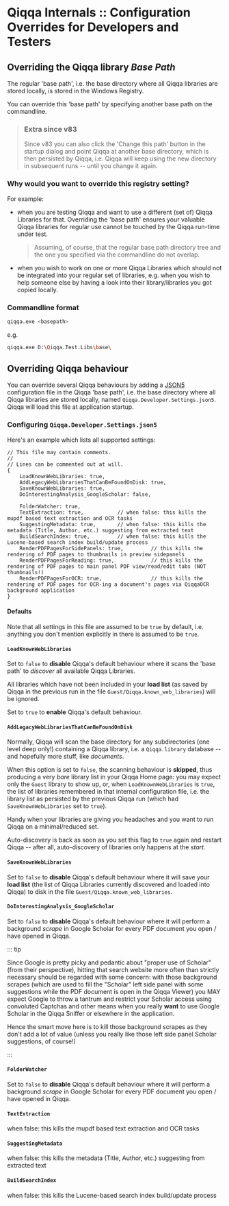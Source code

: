 # Qiqqa Internals :: Configuration Overrides for Developers and Testers

## Overriding the Qiqqa library *Base Path*

The regular 'base path', i.e. the base directory where all Qiqqa libraries are stored locally, is stored in the Windows Registry.

You can override this 'base path' by specifying another base path on the commandline.

 > 
 > ### Extra since v83
 > 
 > Since v83 you can also click the 'Change this path' button in the startup dialog and point Qiqqa at another base directory,
 > which is then persisted by Qiqqa, i.e. Qiqqa will keep using the new directory in subsequent runs -- until you change it again.

### Why would you want to override this registry setting?

For example:

* when you are testing Qiqqa and want to use a different (set of) Qiqqa Libraries for that. Overriding the 'base path' ensures your valuable Qiqqa libraries for regular use cannot be touched by the Qiqqa run-time under test.
  
   > 
   > Assuming, of course, that the regular base path directory tree and the one you specified via the commandline do not overlap.

* when you wish to work on one or more Qiqqa Libraries which should not be integrated into your regular set of libraries, e.g. when you wish to help someone else by having a look into their library/libraries you got copied locally.

### Commandline format

````sh
qiqqa.exe <basepath>
````

e.g.

````sh
qiqqa.exe D:\Qiqqa.Test.Libs\base\
````

## Overriding Qiqqa behaviour

You can override several Qiqqa behaviours by adding a [JSON5](https://json5.org/) configuration file in the Qiqqa 'base path', i.e. the base directory where all Qiqqa libraries are stored locally, named `Qiqqa.Developer.Settings.json5`. Qiqqa will load this file at application startup.

### Configuring `Qiqqa.Developer.Settings.json5`

Here's an example which lists all supported settings:

````json5
// This file may contain comments.
//
// Lines can be commented out at will.
{
	LoadKnownWebLibraries: true,
	AddLegacyWebLibrariesThatCanBeFoundOnDisk: true,
	SaveKnownWebLibraries: true,
	DoInterestingAnalysis_GoogleScholar: false,

	FolderWatcher: true,
	TextExtraction: true,           // when false: this kills the mupdf based text extraction and OCR tasks
	SuggestingMetadata: true,       // when false: this kills the metadata (Title, Author, etc.) suggesting from extracted text
	BuildSearchIndex: true,         // when false: this kills the Lucene-based search index build/update process
	RenderPDFPagesForSidePanels: true,         // this kills the rendering of PDF pages to thumbnails in preview sidepanels
	RenderPDFPagesForReading: true,            // this kills the rendering of PDF pages to main panel PDF view/read/edit tabs (NOT thumbnails!)
	RenderPDFPagesForOCR: true,                // this kills the rendering of PDF pages for OCR-ing a document's pages via QiqqaOCR background application
}
````

#### Defaults

Note that all settings in this file are assumed to be `true` by default, i.e. anything you don't mention explicitly in there is assumed to be `true`.

#### `LoadKnownWebLibraries`

Set to `false` to **disable** Qiqqa's default behaviour where it scans the 'base path' to *discover* all available Qiqqa Libraries.

All libraries which have not been included in your **load list** (as saved by Qiqqa in the previous run in the file `Guest/Qiqqa.known_web_libraries`) will be ignored.

Set to `true` to **enable** Qiqqa's default behaviour.

#### `AddLegacyWebLibrariesThatCanBeFoundOnDisk`

Normally, Qiqqa will scan the base directory for any subdirectories (one level deep only!) containing a Qiqqa library, i.e. a `Qiqqa.library` database -- and hopefully more stuff, like *documents*.

When this option is set to `false`, the scanning behaviour is **skipped**, thus producing a very *bare* library list in your Qiqqa Home page: you may expect only the `Guest` library to show up, or, when `LoadKnownWebLibraries` is `true`, the list of libraries remembered in that internal configuration file, i.e. the library list as persisted by the previous Qiqqa run (which had `SaveKnownWebLibraries` set to `true`).

Handy when your libraries are giving you headaches and you want to run Qiqqa on a minimal/reduced set.

Auto-discovery is back as soon as you set this flag to `true` again and restart Qiqqa -- after all, auto-discovery of libraries only happens at the *start*.

#### `SaveKnownWebLibraries`

Set to `false` to **disable** Qiqqa's default behaviour where it will save your **load list** (the list of Qiqqa Libraries currently discovered and loaded into Qiqqa) to disk in the file `Guest/Qiqqa.known_web_libraries`.

#### `DoInterestingAnalysis_GoogleScholar`

Set to `false` to **disable** Qiqqa's default behaviour where it will perform a background *scrape* in Google Scholar for every PDF document you open / have opened in Qiqqa.

::: tip

Since Google is pretty picky and pedantic about "proper use of Scholar" (from their perspective), hitting that search website more often than strictly necessary should be regarded with some concern: with those background scrapes (which are used to fill the "Scholar" left side panel with some suggestions while the PDF document is open in the Qiqqa Viewer) you MAY expect Google to throw a tantrum and restrict your Scholar access using convoluted Captchas and other means when you really **want** to use Google Scholar in the Qiqqa Sniffer or elsewhere in the application.

Hence the smart move here is to kill those background scrapes as they don't add a lot of value (unless you really like those left side panel Scholar suggestions, of course!)

:::

#### `FolderWatcher`

Set to `false` to **disable** Qiqqa's default behaviour where it will perform a background *scrape* in Google Scholar for every PDF document you open / have opened in Qiqqa.

#### `TextExtraction`

when false: this kills the mupdf based text extraction and OCR tasks

#### `SuggestingMetadata`

when false: this kills the metadata (Title, Author, etc.) suggesting from extracted text

#### `BuildSearchIndex`

when false: this kills the Lucene-based search index build/update process
